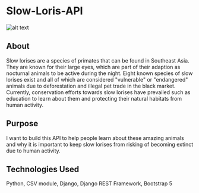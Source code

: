 # Slow-Loris-API

![alt text](https://scx2.b-cdn.net/gfx/news/hires/2019/slowlorisstu.jpg)

## About
Slow lorises are a species of primates that can be found in Southeast Asia. They are known for their large eyes, which are part of their adaption as nocturnal animals to be active during the night. Eight known species of slow lorises exist and all of which are considered "vulnerable" or "endangered" animals due to deforestation and illegal pet trade in the black market. Currently, conservation efforts towards slow lorises have prevailed such as education to learn about them and protecting their natural habitats from human activity.

## Purpose 
I want to build this API to help people learn about these amazing animals and why it is important to keep slow lorises from risking of becoming extinct due to human activity.

## Technologies Used
Python, CSV module, Django, Django REST Framework, Bootstrap 5
